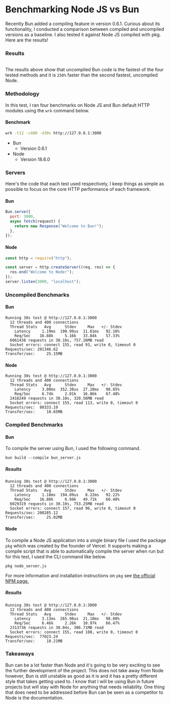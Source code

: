 # Benchmarking Node JS vs Bun

Recently Bun added a compiling feature in version 0.6.1. Curious about its functionality, I conducted a comparison between compiled and uncompiled versions as a baseline. I also tested it against Node JS compiled with pkg. Here are the results!

### Results

<table spreadsheet cells="100" rows="20" data='[["Stat" , "Node" , "Bun" , "Compiled Node" , "Compiled Bun"],
["Requests/sec", "80333.19", "201346.62", "77023.24", "200285.12"],
["Transfer/sec", "10.65MB", "25.15MB" , "10.21MB" , "25.02MB"],
["Total Requests", "2418249", "6061438", "2313736", "6029319"],
["Difference %", "", "=TRUNC(C4/B4*100)", "=TRUNC(E4/D4*100)"]
]'></table>

<script src="/plugins/spreadsheet.js"></script>

The results above show that uncompiled Bun code is the fastest of the four tested methods and it is `250%` faster than the second fastest, uncompiled Node.

### Methodology

In this test, I ran four benchmarks on Node JS and Bun default HTTP modules using the `wrk` command below.

#### Benchmark

```bash
wrk -t12 -c400 -d30s http://127.0.0.1:3000
```

- Bun
  - Version 0.6.1
- Node
  - Version 18.6.0

### Servers

Here's the code that each test used respectively, I keep things as simple as possible to focus on the core HTTP performance of each framework.

#### Bun

```javascript
Bun.serve({
  port: 3000,
  async fetch(request) {
    return new Response("Welcome to Bun!");
  },
});
```

#### Node

```javascript
const http = require("http");

const server = http.createServer((req, res) => {
  res.end("Welcome to Node!");
});
server.listen(3000, "localhost");
```

### Uncompiled Benchmarks

#### Bun

```text
Running 30s test @ http://127.0.0.1:3000
  12 threads and 400 connections
  Thread Stats   Avg      Stdev     Max   +/- Stdev
    Latency     1.19ms  190.99us  11.61ms   92.16%
    Req/Sec    16.88k     5.16k   33.84k    57.33%
  6061438 requests in 30.10s, 757.26MB read
  Socket errors: connect 155, read 93, write 0, timeout 0
Requests/sec: 201346.62
Transfer/sec:     25.15MB
```

#### Node

```text
Running 30s test @ http://127.0.0.1:3000
  12 threads and 400 connections
  Thread Stats   Avg      Stdev     Max   +/- Stdev
    Latency     3.00ms  352.38us  27.28ms   98.85%
    Req/Sec     6.74k     2.01k   16.86k    67.48%
  2418249 requests in 30.10s, 320.56MB read
  Socket errors: connect 155, read 113, write 0, timeout 0
Requests/sec:  80333.19
Transfer/sec:     10.65MB
```

### Compiled Benchmarks

#### Bun

To compile the server using Bun, I used the following command.

```text
bun build --compile bun_server.js
```

##### Results

```text
Running 30s test @ http://127.0.0.1:3000
  12 threads and 400 connections
  Thread Stats   Avg      Stdev     Max   +/- Stdev
    Latency     1.18ms  194.89us   8.22ms   92.22%
    Req/Sec    16.80k     6.94k   49.71k    60.40%
  6029319 requests in 30.10s, 753.25MB read
  Socket errors: connect 157, read 96, write 0, timeout 0
Requests/sec: 200285.12
Transfer/sec:     25.02MB
```

#### Node

To compile a Node JS application into a single binary file I used the package `pkg` which was created by the founder of Vercel. It supports making a compile script that is able to automatically compile the server when run but for this test, I used the CLI command like below.

```text
pkg node_server.js
```

For more information and installation instructions on `pkg` see [the official NPM page.](https://www.npmjs.com/package/pkg)

##### Results

```text
Running 30s test @ http://127.0.0.1:3000
  12 threads and 400 connections
  Thread Stats   Avg      Stdev     Max   +/- Stdev
    Latency     3.13ms  265.98us  21.10ms   98.80%
    Req/Sec     6.46k     2.26k   10.97k    66.47%
  2313736 requests in 30.04s, 306.71MB read
  Socket errors: connect 155, read 108, write 0, timeout 0
Requests/sec:  77023.24
Transfer/sec:     10.21MB
```

### Takeaways

Bun can be a lot faster than Node and it's going to be very exciting to see the further development of the project. This does not take away from Node however, Bun is still unstable as good as it is and it has a pretty different style that takes getting used to. I know that I will be using Bun in future projects but will stay with Node for anything that needs reliability. One thing that does need to be addressed before Bun can be seen as a competitor to Node is the documentation.
